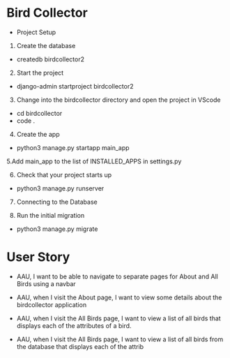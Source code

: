 # Bird Collector

* Project Setup
1. Create the database
 * createdb birdcollector2

 2. Start the project
 * django-admin startproject birdcollector2

3. Change into the birdcollector directory and open the project in VScode
* cd birdcollector
* code .

4. Create the app
* python3 manage.py startapp main_app

5.Add main_app to the list of INSTALLED_APPS in settings.py

6. Check that your project starts up
 * python3 manage.py runserver

 7. Connecting to the Database

8. Run the initial migration
 * python3 manage.py migrate

# User Story
* AAU, I want to be able to navigate to separate pages for About and All Birds using a navbar

* AAU, when I visit the About page, I want to view some details about the birdcollector application

* AAU, when I visit the All  Birds page, I want to view a list of all birds that displays each of the attributes of a bird.

* AAU, when I visit the All Birds page, I want to view a list of all birds from the database that displays each of the attrib
